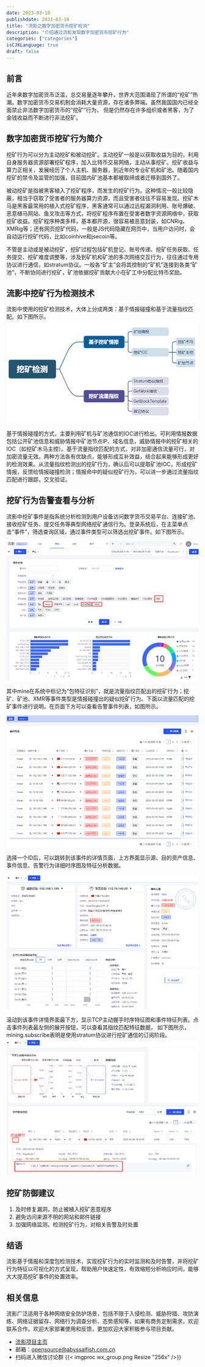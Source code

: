 ```yaml
---
date: 2023-03-10
publishdate: 2023-03-10
title: "流影之数字加密货币挖矿检测"
description: "介绍通过流影发现数字加密货币挖矿行为"
categories: ["categories"]
isCJKLanguage: true
draft: false
---
```


## 前言
近年来数字加密货币泛滥，总交易量逐年攀升，世界大范围涌现了所谓的“挖矿”热潮。数字加密货币交易机制会消耗大量资源，存在诸多弊端。虽然我国国内已经全面禁止非法数字加密货币的“挖矿”行为， 但是仍然存在许多组织或者黑客，为了金钱收益而不断进行非法挖矿。

## 数字加密货币挖矿行为简介
挖矿行为可以分为主动挖矿和被动挖矿。主动挖矿一般是以获取收益为目的，利用自身服务器资源部署挖矿程序，加入比特币交易网络，主动从事挖矿。挖矿收益与算力正相关，发展经历了个人主机、服务器，到近年的专业矿机和矿池。随着国内挖矿的禁令及监管的加强，目前国内矿池基本都被取缔或者迁移到国外了。

被动挖矿是指被黑客植入了挖矿程序，而发生的挖矿行为。这种情况一般比较隐蔽，相当于窃取了受害者的服务器算力资源，而且受害者往往不容易发现。挖矿木马是黑客最常用的植入式挖矿程序，黑客通常可以通过远程漏洞利用、账号爆破、恶意植马网站、鱼叉攻击等方式，将挖矿程序布置在受害者数字资源网络中，获取挖矿收益。挖矿程序种类多样，基本都开源，很容易被恶意封装，如CNRig、XMRig等；还有网页挖矿代码，一般是JS代码隐藏在网页中，当用户访问时，会自动运行挖矿代码，比如coinhive和jsecoin等。

不管是主动或是被动挖矿，挖矿过程包括矿机登记、账号传递、挖矿任务获取、任务提交、挖矿难度调整等，涉及到矿机和矿池的多次网络交互行为，往往通过专用协议进行通信，如stratum协议。一般各“矿主”会将其控制的“矿机”连接到各类“矿池”，不断协同进行挖矿，矿池依据挖矿贡献大小在矿工中分配比特币奖励。


## 流影中挖矿行为检测技术

流影中使用的挖矿检测技术，大体上分成两类：基于情报碰撞和基于流量指纹匹配。如下图所示。
![mine](./mine_1.png)

基于情报碰撞的方式，主要利用矿机与矿池通信的IOC进行检出。可利用情报数据包括公开矿池信息和威胁情报中矿池节点IP、域名信息，威胁情报中的挖矿相关的IOC（如挖矿木马主控）。基于流量指纹匹配的方式，对非加密通信流量可行，对加密流量无效。两种方法各有优缺点，能够形成互补效益，结合起来能够形成更好的检测效果。从流量指纹检测出的挖矿行为，确认后可以提取矿池IOC，形成挖矿情报，反馈给情报碰撞检测；情报命中的疑似挖矿行为，可以进一步通过流量指纹匹配进行跟踪，交叉验证。

## 挖矿行为告警查看与分析
流影中挖矿事件是指系统分析检测到用户设备访问数字货币交易平台、连接矿池、接收挖矿任务、提交任务等典型网络挖矿通信行为。登录系统后，在主菜单点击“事件”，筛选查询区域，通过事件类型可以筛选出挖矿事件。如下图所示。

![mine2](./mine_2.png)

其中mine在系统中标记为“包特征识别”，就是流量指纹匹配出的挖矿行为；挖矿、矿池、XMR等事件类型是情报碰撞出的疑似挖矿行为。下面以流量匹配的挖矿事件进行说明。在页面下方可以查看告警事件列表，如图所示。

![mine3](./mine_3.png)

选择一个ID后，可以跳转到该事件的详情页面，上方界面显示源、目的资产信息、事件信息、告警行为详细时序图及特征分析数据。

![mine4](./mine4.png)

滚动到该事件详情界面最下方，显示TCP主动握手时序特征图和事件特征列表。点击事件列表最左侧的展开按钮，可以查看其指纹匹配特征数据， 如下图所示，mining.subscribe表明是使用stratum协议进行挖矿通信的订阅阶段。
![mine5](./mine5.png)


## 挖矿防御建议
1. 及时修复漏洞，防止被植入挖矿恶意程序
2. 避免访问来源不明的网站和邮件链接
3. 加强网络监测，检测挖矿行为，对相关告警及时处置


## 结语
流影基于情报和深度包检测技术，实现挖矿行为的实时监测和及时告警，并将挖矿行为特征以可视化的方式呈现，帮助用户快速定性，有效缩短分析响应时间，能够大大提高挖矿事件的处置效率。


## 相关信息
流影广泛适用于各种网络安全防护场景，包括不限于入侵检测、威胁狩猎、攻防演练、网络证据留存、网络行为调查分析、态势感知等，如果有商务定制需求，欢迎联系合作。欢迎大家部署使用和反馈，更加欢迎大家积极参与项目贡献。
- [流影项目主页](https://abyssalfish-os.github.io/)
- 邮箱：opensource@abyssalfish.com.cn
- 扫码进入微信讨论群
{{< imgproc wx_group.png Resize "256x" />}}
